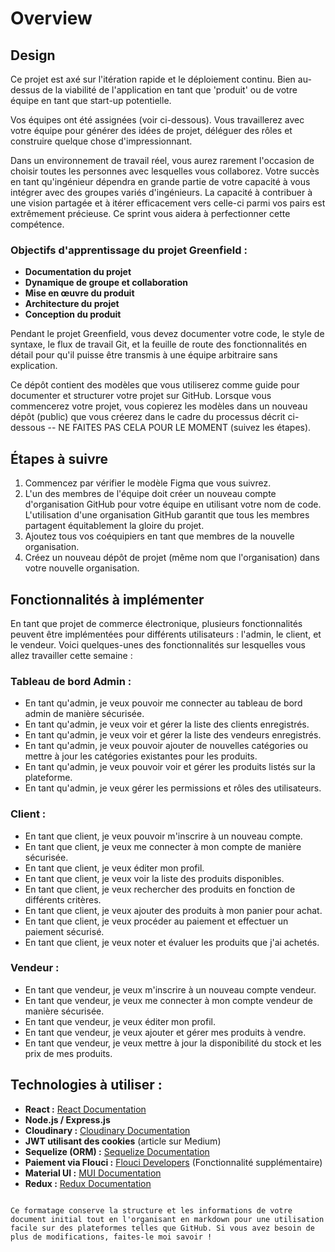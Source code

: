 # Overview

## Design

Ce projet est axé sur l'itération rapide et le déploiement continu. Bien au-dessus de la viabilité de l'application en tant que 'produit' ou de votre équipe en tant que start-up potentielle.

Vos équipes ont été assignées (voir ci-dessous). Vous travaillerez avec votre équipe pour générer des idées de projet, déléguer des rôles et construire quelque chose d'impressionnant.

Dans un environnement de travail réel, vous aurez rarement l'occasion de choisir toutes les personnes avec lesquelles vous collaborez. Votre succès en tant qu'ingénieur dépendra en grande partie de votre capacité à vous intégrer avec des groupes variés d'ingénieurs. La capacité à contribuer à une vision partagée et à itérer efficacement vers celle-ci parmi vos pairs est extrêmement précieuse. Ce sprint vous aidera à perfectionner cette compétence.

### Objectifs d'apprentissage du projet Greenfield :

- **Documentation du projet**
- **Dynamique de groupe et collaboration**
- **Mise en œuvre du produit**
- **Architecture du projet**
- **Conception du produit**

Pendant le projet Greenfield, vous devez documenter votre code, le style de syntaxe, le flux de travail Git, et la feuille de route des fonctionnalités en détail pour qu'il puisse être transmis à une équipe arbitraire sans explication.

Ce dépôt contient des modèles que vous utiliserez comme guide pour documenter et structurer votre projet sur GitHub. Lorsque vous commencerez votre projet, vous copierez les modèles dans un nouveau dépôt (public) que vous créerez dans le cadre du processus décrit ci-dessous -- NE FAITES PAS CELA POUR LE MOMENT (suivez les étapes).

## Étapes à suivre

1. Commencez par vérifier le modèle Figma que vous suivrez.
2. L'un des membres de l'équipe doit créer un nouveau compte d'organisation GitHub pour votre équipe en utilisant votre nom de code. L'utilisation d'une organisation GitHub garantit que tous les membres partagent équitablement la gloire du projet.
3. Ajoutez tous vos coéquipiers en tant que membres de la nouvelle organisation.
4. Créez un nouveau dépôt de projet (même nom que l'organisation) dans votre nouvelle organisation.

## Fonctionnalités à implémenter

En tant que projet de commerce électronique, plusieurs fonctionnalités peuvent être implémentées pour différents utilisateurs : l'admin, le client, et le vendeur. Voici quelques-unes des fonctionnalités sur lesquelles vous allez travailler cette semaine :

### Tableau de bord Admin :

- En tant qu'admin, je veux pouvoir me connecter au tableau de bord admin de manière sécurisée.
- En tant qu'admin, je veux voir et gérer la liste des clients enregistrés.
- En tant qu'admin, je veux voir et gérer la liste des vendeurs enregistrés.
- En tant qu'admin, je veux pouvoir ajouter de nouvelles catégories ou mettre à jour les catégories existantes pour les produits.
- En tant qu'admin, je veux pouvoir voir et gérer les produits listés sur la plateforme.
- En tant qu'admin, je veux gérer les permissions et rôles des utilisateurs.

### Client :

- En tant que client, je veux pouvoir m'inscrire à un nouveau compte.
- En tant que client, je veux me connecter à mon compte de manière sécurisée.
- En tant que client, je veux éditer mon profil.
- En tant que client, je veux voir la liste des produits disponibles.
- En tant que client, je veux rechercher des produits en fonction de différents critères.
- En tant que client, je veux ajouter des produits à mon panier pour achat.
- En tant que client, je veux procéder au paiement et effectuer un paiement sécurisé.
- En tant que client, je veux noter et évaluer les produits que j'ai achetés.

### Vendeur :

- En tant que vendeur, je veux m'inscrire à un nouveau compte vendeur.
- En tant que vendeur, je veux me connecter à mon compte vendeur de manière sécurisée.
- En tant que vendeur, je veux éditer mon profil.
- En tant que vendeur, je veux ajouter et gérer mes produits à vendre.
- En tant que vendeur, je veux mettre à jour la disponibilité du stock et les prix de mes produits.

## Technologies à utiliser :

- **React :** [React Documentation](https://react.dev/)
- **Node.js / Express.js**
- **Cloudinary :** [Cloudinary Documentation](https://cloudinary.com/)
- **JWT utilisant des cookies** (article sur Medium)
- **Sequelize (ORM) :** [Sequelize Documentation](https://sequelize.org/)
- **Paiement via Flouci :** [Flouci Developers](https://flouci.com/en/developers) (Fonctionnalité supplémentaire)
- **Material UI :** [MUI Documentation](https://mui.com/)
- **Redux :** [Redux Documentation](https://redux.js.org/)

```

Ce formatage conserve la structure et les informations de votre document initial tout en l'organisant en markdown pour une utilisation facile sur des plateformes telles que GitHub. Si vous avez besoin de plus de modifications, faites-le moi savoir !
```
